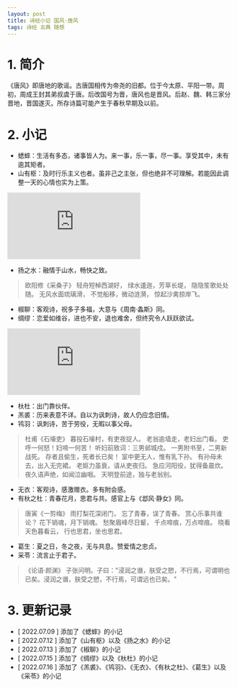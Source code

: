 ```yaml
---
layout: post
title: 诗经小记 国风·唐风
tags: 诗经 古典 随想
---
```


# 1. 简介

《唐风》即唐地的歌谣。古唐国相传为帝尧的旧都。位于今太原、平阳一带。周初，周成王封其弟叔虞于唐。后改国号为晋，唐风也是晋风。后赵、魏、韩三家分晋地，晋国遂灭。所存诗篇可能产生于春秋早期及以前。

# 2. 小记

- 蟋蟀：生活有多态，诸事皆人为。来一事，乐一事，尽一事。享受其中，未有逾其矩者。
- 山有枢：及时行乐主义也者。虽非己之主张，但也绝非不可理解。若能因此调整一天的心情也实为上策。

<div class="video-frame"><iframe src="https://www.youtube.com/embed/H7HmzwI67ec" title="YouTube video player" frameborder="0" allowfullscreen></iframe></div>

- 扬之水：融情于山水，畅快之致。

> 欧阳修《采桑子》
> 轻舟短棹西湖好，
> 绿水逶迤，芳草长堤，
> 隐隐笙歌处处随。
> 无风水面琉璃滑，
> 不觉船移，微动涟漪，
> 惊起沙禽掠岸飞。

- 椒聊：客观诗，祝多子多福，大意与《周南·螽斯》同。
- 绸缪：恋爱如维谷，进也不安，退也难舍，但终究令人跃跃欲试。

<div class="video-frame"><iframe src="https://www.youtube.com/embed/YDSRHTEwXQ4" title="YouTube video player" frameborder="0" allowfullscreen></iframe></div>

- 杕杜：出门靠伙伴。
- 羔裘：历来表意不详。自以为讽刺诗，故人仍应念旧情。
- 鸨羽：讽刺诗，苦于劳役，无暇以事父母。

> 杜甫《石壕吏》
> 暮投石壕村，有吏夜捉人。
> 老翁逾墙走，老妇出门看。
> 吏呼一何怒！妇啼一何苦！
> 听妇前致词：三男邺城戍。
> 一男附书至，二男新战死。
> 存者且偷生，死者长已矣！
> 室中更无人，惟有乳下孙。
> 有孙母未去，出入无完裙。
> 老妪力虽衰，请从吏夜归。
> 急应河阳役，犹得备晨炊。
> 夜久语声绝，如闻泣幽咽。
> 天明登前途，独与老翁别。

- 无衣：客观诗，感激赠衣。多有附会感。
- 有杕之杜：青春花月，思君与共。感官上与《邶风·静女》同。

> 唐寅《一剪梅》
> 雨打梨花深闭门，
> 忘了青春，误了青春。
> 赏心乐事共谁论？
> 花下销魂，月下销魂。
> 愁聚眉峰尽日颦，
> 千点啼痕，万点啼痕。
> 晓看天色暮看云，
> 行也思君，坐也思君。

- 葛生：夏之日，冬之夜，无与共息。赞爱情之忠贞。
- 采苓：流言止于君子。

> 《论语·颜渊》
> 子张问明。子曰："浸润之谮，肤受之愬，不行焉，可谓明也已矣。浸润之谮，肤受之愬，不行焉，可谓远也已矣。"

# 3. 更新记录

- [ 2022.07.09 ] 添加了《蟋蟀》的小记
- [ 2022.07.12 ] 添加了《山有枢》以及《扬之水》的小记
- [ 2022.07.13 ] 添加了《椒聊》的小记
- [ 2022.07.15 ] 添加了《绸缪》以及《杕杜》的小记
- [ 2022.07.16 ] 添加了《羔裘》、《鸨羽》、《无衣》、《有杕之杜》、《葛生》以及《采苓》的小记
